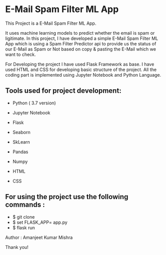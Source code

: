 # E-Mail Spam Filter ML App

This Project is a E-Mail Spam Filter ML App.

It uses machine learning models to predict whether the email is spam or ligitimate.
In this project, I have developed a simple E-Mail Spam Filter ML App which is using a Spam Filter Predictor api to provide us the status of our E-Mail as Spam or Not based on copy & pasting the E-Mail which we want to check.

For Developing the project I have used Flask Framework as base. I have used HTML and CSS for developing basic structure of the project. All the coding part is implemented using Jupyter Notebook and Python Language.

## Tools used for project development:

  * Python ( 3.7 version)
  
  * Jupyter Notebook

  * Flask

  * Seaborn
  
  * SkLearn

  * Pandas

  * Numpy

  * HTML

  * CSS
  
 ## For using the project use the following commands :
  * $ git clone
  * $ set FLASK_APP= app.py
  * $ flask run


Author : Amanjeet Kumar Mishra

Thank you!
